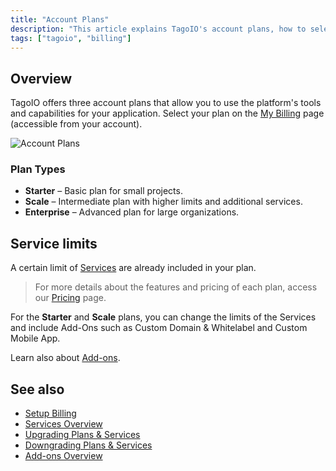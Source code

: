```yaml
---
title: "Account Plans"
description: "This article explains TagoIO's account plans, how to select a plan, and where to find detailed feature and pricing information."
tags: ["tagoio", "billing"]
---
```

## Overview

TagoIO offers three account plans that allow you to use the platform's tools and capabilities for your application. Select your plan on the [My Billing](https://admin.tago.io/account/billing) page (accessible from your account).

<!-- Image placeholder removed for build -->

![Account Plans](/docs_imagem/tagoio/external-7c017b2d.png)

### Plan Types

- **Starter** – Basic plan for small projects.
- **Scale** – Intermediate plan with higher limits and additional services.
- **Enterprise** – Advanced plan for large organizations.

## Service limits

A certain limit of [Services](../services/services-overview) are already included in your plan.

> For more details about the features and pricing of each plan, access our [Pricing](https://tago.io/pricing) page.

For the **Starter** and **Scale** plans, you can change the limits of the Services and include Add-Ons such as Custom Domain & Whitelabel and Custom Mobile App.

Learn also about [Add-ons](../add-ons-overview).

## See also

- [Setup Billing](./setup-billing)
- [Services Overview](../services/services-overview)
- [Upgrading Plans & Services](../services/upgrading-plans-services)
- [Downgrading Plans & Services](../services/downgrading-plans-services)
- [Add-ons Overview](../add-ons-overview)